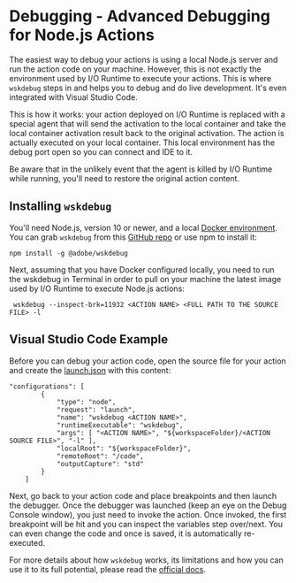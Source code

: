 # Debugging - Advanced Debugging for Node.js Actions

The easiest way to debug your actions is using a local Node.js server and run the action code on your machine. However, this is not exactly the environment used by I/O Runtime to execute your actions. This is where `wskdebug` steps in and helps you to debug and do live development. It's even integrated with Visual Studio Code.

This is how it works: your action deployed on I/O Runtime is replaced with a special agent that will send the activation to the local container and take the local container activation result back to the original activation. The action is actually executed on your local container. This local environment has the debug port open so you can connect and IDE to it.

Be aware that in the unlikely event that the agent is killed by I/O Runtime while running, you'll need to restore the original action content.

## Installing `wskdebug`

You'll need Node.js, version 10 or newer, and a local [Docker environment](https://www.docker.com/products/docker-desktop). You can grab `wskdebug` from this [GitHub repo](https://github.com/adobe/wskdebug) or use npm to install it:
```
npm install -g @adobe/wskdebug
```

Next, assuming that you have Docker configured locally, you need to run the wskdebug in Terminal in order to pull on your machine the latest image used by I/O Runtime to execute Node.js actions:
```
 wskdebug --inspect-brk=11932 <ACTION NAME> <FULL PATH TO THE SOURCE FILE> -l 
```


## Visual Studio Code Example

Before you can debug your action code, open the source file for your action and create the [launch.json](https://code.visualstudio.com/docs/editor/debugging#_launch-configurations) with this content:
```
"configurations": [
        {
            "type": "node",
            "request": "launch",
            "name": "wskdebug <ACTION NAME>",
            "runtimeExecutable": "wskdebug",
            "args": [ "<ACTION NAME>", "${workspaceFolder}/<ACTION SOURCE FILE>", "-l" ],
            "localRoot": "${workspaceFolder}",
            "remoteRoot": "/code",
            "outputCapture": "std"
        }
    ]
```
Next, go back to your action code and place breakpoints and then launch the debugger. Once the debugger was launched (keep an eye on the Debug Console window), you just need to invoke the action. Once invoked, the first breakpoint will be hit and you can inspect the variables step over/next. You can even change the code and once is saved, it is automatically re-executed.

For more details about how `wskdebug` works, its limitations and how you can use it to its full potential, please read the [official docs](https://github.com/adobe/wskdebug).
